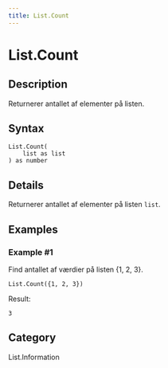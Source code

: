 ```yaml
---
title: List.Count
---
```


# List.Count


## Description

Returnerer antallet af elementer på listen.


## Syntax

```powerquery
List.Count(
    list as list
) as number
```


## Details

Returnerer antallet af elementer på listen <code>list</code>.


## Examples

### Example #1 
Find antallet af værdier på listen \{1, 2, 3}.
```powerquery
List.Count({1, 2, 3})
```

Result: 
```powerquery
3
```




## Category
List.Information
